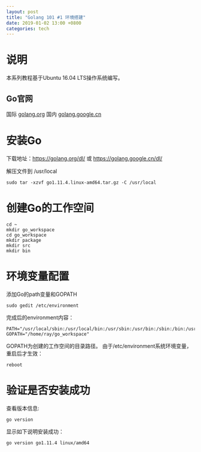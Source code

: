 ```yaml
---
layout: post
title: "Golang 101 #1 环境搭建"
date: 2019-01-02 13:00 +0800
categories: tech
---
```


# 说明
本系列教程基于Ubuntu 16.04 LTS操作系统编写。
## Go官网
国际
[golang.org](https://golang.org)
国内
[golang.google.cn](https://golang.google.cn)

# 安装Go
下载地址：https://golang.org/dl/ 或 https://golang.google.cn/dl/

解压文件到 /usr/local
```
sudo tar -xzvf go1.11.4.linux-amd64.tar.gz -C /usr/local
```

# 创建Go的工作空间
```
cd ~
mkdir go_workspace
cd go_workspace
mkdir package
mkdir src
mkdir bin
```

# 环境变量配置
添加Go的path变量和GOPATH
```
sudo gedit /etc/environment
```

完成后的environment内容：
```
PATH="/usr/local/sbin:/usr/local/bin:/usr/sbin:/usr/bin:/sbin:/bin:/usr/games:/usr/local/games:/usr/local/go/bin"
GOPATH="/home/ray/go_workspace"
```

GOPATH为创建的工作空间的目录路径。
由于/etc/environment系统环境变量，重启后才生效：
```
reboot
```

# 验证是否安装成功
查看版本信息:
```
go version
```

显示如下说明安装成功：
```
go version go1.11.4 linux/amd64
```
